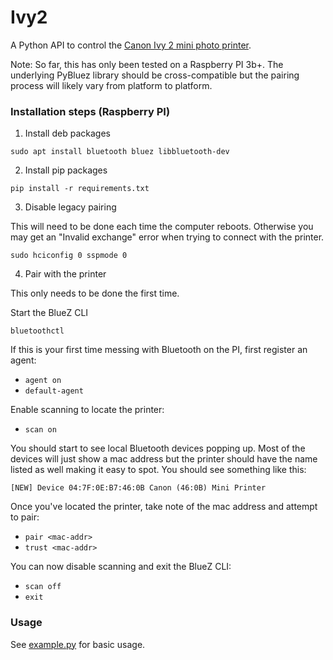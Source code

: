 # Ivy2

A Python API to control the [Canon Ivy 2 mini photo printer](https://www.usa.canon.com/shop/p/ivy-2-mini-photo-printer).

Note: So far, this has only been tested on a Raspberry PI 3b+.  The underlying PyBluez library should be cross-compatible but the pairing process will likely vary from platform to platform.

### Installation steps (Raspberry PI)

1. Install deb packages
```
sudo apt install bluetooth bluez libbluetooth-dev
```

2. Install pip packages
```
pip install -r requirements.txt
```

3. Disable legacy pairing

This will need to be done each time the computer reboots.  Otherwise you may get an "Invalid exchange" error when trying to connect with the printer.

```
sudo hciconfig 0 sspmode 0
```

4. Pair with the printer

This only needs to be done the first time.  

Start the BlueZ CLI 
```
bluetoothctl
```

If this is your first time messing with Bluetooth on the PI, first register an agent:
- `agent on`
- `default-agent`

Enable scanning to locate the printer:
- `scan on`

You should start to see local Bluetooth devices popping up.  Most of the devices will just show a mac address but the printer should have the name listed as well making it easy to spot.  You should see something like this:

```
[NEW] Device 04:7F:0E:B7:46:0B Canon (46:0B) Mini Printer
```

Once you've located the printer, take note of the mac address and attempt to pair:
- `pair <mac-addr>`
- `trust <mac-addr>`

You can now disable scanning and exit the BlueZ CLI:
- `scan off`
- `exit`

### Usage

See [example.py](example.py) for basic usage.

